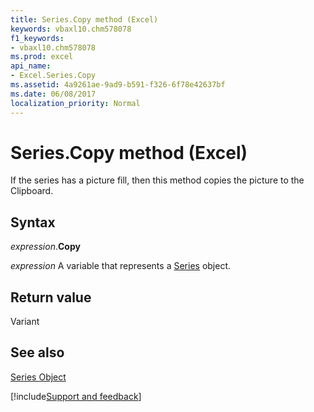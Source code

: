 ```yaml
---
title: Series.Copy method (Excel)
keywords: vbaxl10.chm578078
f1_keywords:
- vbaxl10.chm578078
ms.prod: excel
api_name:
- Excel.Series.Copy
ms.assetid: 4a9261ae-9ad9-b591-f326-6f78e42637bf
ms.date: 06/08/2017
localization_priority: Normal
---
```



# Series.Copy method (Excel)

If the series has a picture fill, then this method copies the picture to the Clipboard.


## Syntax

_expression_.**Copy**

_expression_ A variable that represents a [Series](Excel.Series-graph-object.md) object.


## Return value

Variant


## See also


[Series Object](Excel.Series(object).md)

[!include[Support and feedback](~/includes/feedback-boilerplate.md)]